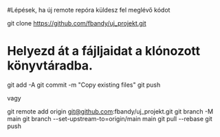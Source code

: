 #Lépések, ha új remote repóra küldesz fel meglévő kódot

git clone https://github.com/fbandy/uj_projekt.git
# Helyezd át a fájljaidat a klónozott könyvtáradba.
git add -A
git commit -m "Copy existing files"
git push

vagy

git remote add origin git@github.com:fbandy/uj_projekt.git
git branch -M main
git branch --set-upstream-to=origin/main main
git pull --rebase
git push